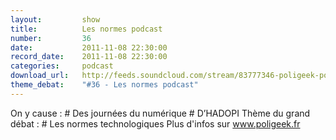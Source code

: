 ```yaml
---
layout:         show
title:          Les normes podcast
number:         36
date:           2011-11-08 22:30:00
record_date:    2011-11-08 22:30:00
categories:     podcast
download_url:   http://feeds.soundcloud.com/stream/83777346-poligeek-poligeek36.mp3
theme_debat:    "#36 - Les normes podcast"
---
```



On y cause : # Des journées du numérique # D’HADOPI Thème du grand débat : # Les normes technologiques Plus d'infos sur www.poligeek.fr

